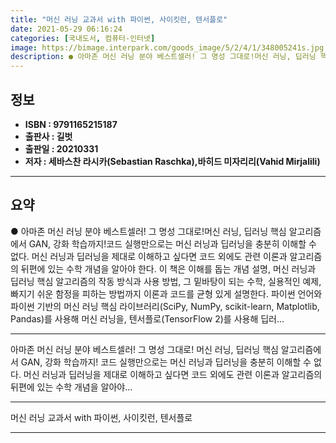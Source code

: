 ```yaml
---
title: "머신 러닝 교과서 with 파이썬, 사이킷런, 텐서플로"
date: 2021-05-29 06:16:24
categories: [국내도서, 컴퓨터-인터넷]
image: https://bimage.interpark.com/goods_image/5/2/4/1/348005241s.jpg
description: ● 아마존 머신 러닝 분야 베스트셀러! 그 명성 그대로!머신 러닝, 딥러닝 핵심 알고리즘에서 GAN, 강화 학습까지!코드 실행만으로는 머신 러닝과 딥러닝을 충분히 이해할 수 없다. 머신 러닝과 딥러닝을 제대로 이해하고 싶다면 코드 외에도 관련 이론과 알고리즘의 뒤편에 있는 수학 개념을
---
```


## **정보**

- **ISBN : 9791165215187**
- **출판사 : 길벗**
- **출판일 : 20210331**
- **저자 : 세바스찬 라시카(Sebastian Raschka),바히드 미자리리(Vahid Mirjalili)**

------



## **요약**

●  아마존 머신 러닝 분야 베스트셀러! 그 명성 그대로!머신 러닝, 딥러닝 핵심 알고리즘에서 GAN, 강화 학습까지!코드 실행만으로는 머신 러닝과 딥러닝을 충분히 이해할 수 없다. 머신 러닝과 딥러닝을 제대로 이해하고 싶다면 코드 외에도 관련 이론과 알고리즘의 뒤편에 있는 수학 개념을 알아야 한다. 이 책은 이해를 돕는 개념 설명, 머신 러닝과 딥러닝 핵심 알고리즘의 작동 방식과 사용 방법, 그 밑바탕이 되는 수학, 실용적인 예제, 빠지기 쉬운 함정을 피하는 방법까지 이론과 코드를 균형 있게 설명한다. 파이썬 언어와 파이썬 기반의 머신 러닝 핵심 라이브러리(SciPy, NumPy, scikit-learn, Matplotlib, Pandas)를 사용해 머신 러닝을, 텐서플로(TensorFlow 2)를 사용해 딥러...

------

아마존 머신 러닝 분야 베스트셀러! 그 명성 그대로!
머신 러닝, 딥러닝 핵심 알고리즘에서 GAN, 강화 학습까지!
코드 실행만으로는 머신 러닝과 딥러닝을 충분히 이해할 수 없다. 머신 러닝과 딥러닝을 제대로 이해하고 싶다면 코드 외에도 관련 이론과 알고리즘의 뒤편에 있는 수학 개념을 알아야... 

------


머신 러닝 교과서 with 파이썬, 사이킷런, 텐서플로 

------


